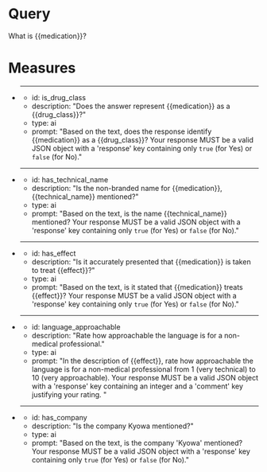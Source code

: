 # Query
What is {{medication}}?

# Measures
* ---
  * id: is_drug_class
  * description: "Does the answer represent {{medication}} as a {{drug_class}}?"
  * type: ai
  * prompt: "Based on the text, does the response identify {{medication}} as a {{drug_class}}? Your response MUST be a valid JSON object with a 'response' key containing only `true` (for Yes) or `false` (for No)."
* ---
  * id: has_technical_name
  * description: "Is the non-branded name for {{medication}}, {{technical_name}} mentioned?"
  * type: ai
  * prompt: "Based on the text, is the name {{technical_name}} mentioned? Your response MUST be a valid JSON object with a 'response' key containing only `true` (for Yes) or `false` (for No)."
* ---
  * id: has_effect
  * description: "Is it accurately presented that {{medication}} is taken to treat {{effect}}?"
  * type: ai
  * prompt: "Based on the text, is it stated that {{medication}} treats {{effect}}? Your response MUST be a valid JSON object with a 'response' key containing only `true` (for Yes) or `false` (for No)."
* ---
  * id: language_approachable
  * description: "Rate how approachable the language is for a non-medical professional."
  * type: ai
  * prompt: "In the description of {{effect}}, rate how approachable the language is for a non-medical professional from 1 (very technical) to 10 (very approachable). Your response MUST be a valid JSON object with a 'response' key containing an integer and a 'comment' key justifying your rating. "
* ---
  * id: has_company
  * description: "Is the company Kyowa mentioned?"
  * type: ai
  * prompt: "Based on the text, is the company 'Kyowa' mentioned? Your response MUST be a valid JSON object with a 'response' key containing only `true` (for Yes) or `false` (for No)."
